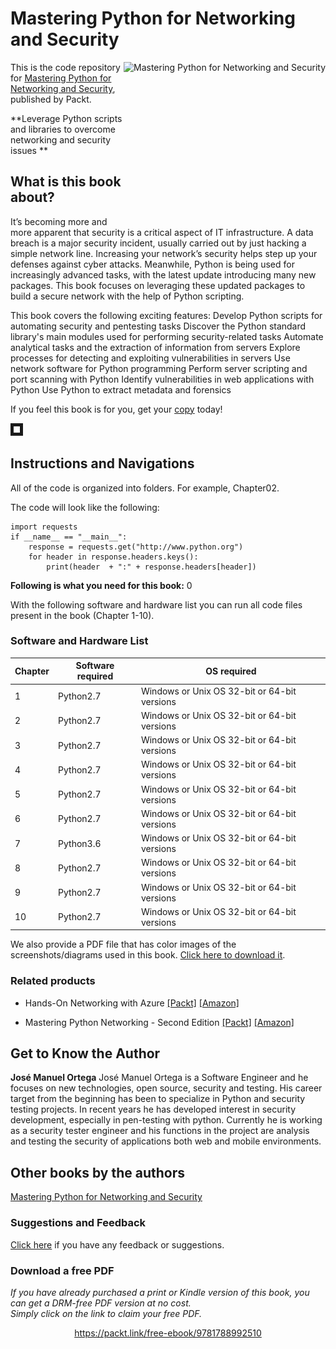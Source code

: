 # Mastering Python for Networking and Security

<a href="https://www.packtpub.com/networking-and-servers/mastering-python-networking-and-security?utm_source=github&utm_medium=repository&utm_campaign=9781788992510 "><img src="https://static.packt-cdn.com/products/9781788992510/cover/smaller" alt="Mastering Python for Networking and Security" height="256px" align="right"></a>

This is the code repository for [Mastering Python for Networking and Security](https://www.packtpub.com/networking-and-servers/mastering-python-networking-and-security?utm_source=github&utm_medium=repository&utm_campaign=9781788992510 ), published by Packt.

**Leverage Python scripts and libraries to overcome networking and security issues
**

## What is this book about?
It’s becoming more and more apparent that security is a critical aspect of IT infrastructure. A data breach is a major security incident, usually carried out by just hacking a simple network line. Increasing your network’s security helps step up your defenses against cyber attacks. Meanwhile, Python is being used for increasingly advanced tasks, with the latest update introducing many new packages. This book focuses on leveraging these updated packages to build a secure network with the help of Python scripting.

This book covers the following exciting features:
Develop Python scripts for automating security and pentesting tasks 
Discover the Python standard library's main modules used for performing security-related tasks 
Automate analytical tasks and the extraction of information from servers 
Explore processes for detecting and exploiting vulnerabilities in servers 
Use network software for Python programming 
Perform server scripting and port scanning with Python 
Identify vulnerabilities in web applications with Python 
Use Python to extract metadata and forensics 

If you feel this book is for you, get your [copy](https://www.amazon.com/dp/1788992512) today!

<a href="https://www.packtpub.com/?utm_source=github&utm_medium=banner&utm_campaign=GitHubBanner"><img src="https://raw.githubusercontent.com/PacktPublishing/GitHub/master/GitHub.png" 
alt="https://www.packtpub.com/" border="5" /></a>

## Instructions and Navigations
All of the code is organized into folders. For example, Chapter02.

The code will look like the following:
```
import requests
if __name__ == "__main__":
    response = requests.get("http://www.python.org")
    for header in response.headers.keys():
        print(header  + ":" + response.headers[header])

```

**Following is what you need for this book:**
0

With the following software and hardware list you can run all code files present in the book (Chapter 1-10).
### Software and Hardware List
| Chapter | Software required | OS required |
| -------- | ------------------------------------ | ----------------------------------- |
| 1 | Python2.7 | Windows or Unix OS 32-bit or 64-bit versions |
| 2 | Python2.7 | Windows or Unix OS 32-bit or 64-bit versions |
| 3 | Python2.7 | Windows or Unix OS 32-bit or 64-bit versions |
| 4 | Python2.7 | Windows or Unix OS 32-bit or 64-bit versions |
| 5 | Python2.7 | Windows or Unix OS 32-bit or 64-bit versions |
| 6 | Python2.7 | Windows or Unix OS 32-bit or 64-bit versions |
| 7 | Python3.6 | Windows or Unix OS 32-bit or 64-bit versions |
| 8 | Python2.7 | Windows or Unix OS 32-bit or 64-bit versions |
| 9 | Python2.7 | Windows or Unix OS 32-bit or 64-bit versions |
| 10 | Python2.7 | Windows or Unix OS 32-bit or 64-bit versions |

We also provide a PDF file that has color images of the screenshots/diagrams used in this book. [Click here to download it](https://www.packtpub.com/sites/default/files/downloads/9781788992510_ColorImages.pdf).

### Related products
* Hands-On Networking with Azure [[Packt]](https://www.packtpub.com/virtualization-and-cloud/hands-networking-azure?utm_source=github&utm_medium=repository&utm_campaign=9781788998222 ) [[Amazon]](https://www.amazon.com/dp/1788998227)

* Mastering Python Networking - Second Edition [[Packt]](https://www.packtpub.com/networking-and-servers/mastering-python-networking-second-edition?utm_source=github&utm_medium=repository&utm_campaign=9781789135992 ) [[Amazon]](https://www.amazon.com/dp/1789135990)

## Get to Know the Author
**José Manuel Ortega**
José Manuel Ortega is a Software Engineer and he focuses on new technologies, open source, security and testing. His career target from the beginning has been to specialize in Python and security testing projects. In recent years he has developed interest in security development, especially in pen-testing with python. Currently he is working as a security tester engineer and his functions in the project are analysis and testing the security of applications both web and mobile environments.

## Other books by the authors
[Mastering Python for Networking and Security](https://www.packtpub.com/networking-and-servers/mastering-python-networking-and-security?utm_source=github&utm_medium=repository&utm_campaign=9781788992510 )

### Suggestions and Feedback
[Click here](https://docs.google.com/forms/d/e/1FAIpQLSdy7dATC6QmEL81FIUuymZ0Wy9vH1jHkvpY57OiMeKGqib_Ow/viewform) if you have any feedback or suggestions.


### Download a free PDF

 <i>If you have already purchased a print or Kindle version of this book, you can get a DRM-free PDF version at no cost.<br>Simply click on the link to claim your free PDF.</i>
<p align="center"> <a href="https://packt.link/free-ebook/9781788992510">https://packt.link/free-ebook/9781788992510 </a> </p>